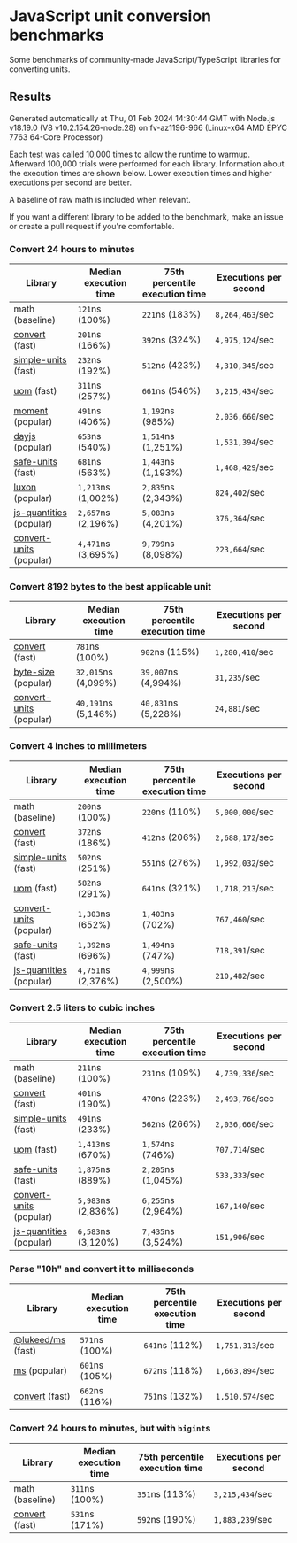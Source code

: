 # JavaScript unit conversion benchmarks

Some benchmarks of community-made JavaScript/TypeScript libraries for converting units.

## Results

<!-- beginblock(results) -->

Generated automatically at Thu, 01 Feb 2024 14:30:44 GMT with Node.js v18.19.0 (V8 v10.2.154.26-node.28) on fv-az1196-966 (Linux-x64 AMD EPYC 7763 64-Core Processor)

Each test was called 10,000 times to allow the runtime to warmup.
Afterward 100,000 trials were performed for each library.
Information about the execution times are shown below.
Lower execution times and higher executions per second are better.

A baseline of raw math is included when relevant.

If you want a different library to be added to the benchmark, make an issue or create a pull request if you're comfortable.

### Convert 24 hours to minutes

| Library                                                            | Median execution time | 75th percentile execution time | Executions per second |
| ------------------------------------------------------------------ | --------------------- | ------------------------------ | --------------------- |
| math (baseline)                                                    | `121`ns (100%)        | `221`ns (183%)                 | `8,264,463`/sec       |
| [convert](https://npmjs.com/package/convert) (fast)                | `201`ns (166%)        | `392`ns (324%)                 | `4,975,124`/sec       |
| [simple-units](https://npmjs.com/package/simple-units) (fast)      | `232`ns (192%)        | `512`ns (423%)                 | `4,310,345`/sec       |
| [uom](https://npmjs.com/package/uom) (fast)                        | `311`ns (257%)        | `661`ns (546%)                 | `3,215,434`/sec       |
| [moment](https://npmjs.com/package/moment) (popular)               | `491`ns (406%)        | `1,192`ns (985%)               | `2,036,660`/sec       |
| [dayjs](https://npmjs.com/package/dayjs) (popular)                 | `653`ns (540%)        | `1,514`ns (1,251%)             | `1,531,394`/sec       |
| [safe-units](https://npmjs.com/package/safe-units) (fast)          | `681`ns (563%)        | `1,443`ns (1,193%)             | `1,468,429`/sec       |
| [luxon](https://npmjs.com/package/luxon) (popular)                 | `1,213`ns (1,002%)    | `2,835`ns (2,343%)             | `824,402`/sec         |
| [js-quantities](https://npmjs.com/package/js-quantities) (popular) | `2,657`ns (2,196%)    | `5,083`ns (4,201%)             | `376,364`/sec         |
| [convert-units](https://npmjs.com/package/convert-units) (popular) | `4,471`ns (3,695%)    | `9,799`ns (8,098%)             | `223,664`/sec         |

### Convert 8192 bytes to the best applicable unit

| Library                                                            | Median execution time | 75th percentile execution time | Executions per second |
| ------------------------------------------------------------------ | --------------------- | ------------------------------ | --------------------- |
| [convert](https://npmjs.com/package/convert) (fast)                | `781`ns (100%)        | `902`ns (115%)                 | `1,280,410`/sec       |
| [byte-size](https://npmjs.com/package/byte-size) (popular)         | `32,015`ns (4,099%)   | `39,007`ns (4,994%)            | `31,235`/sec          |
| [convert-units](https://npmjs.com/package/convert-units) (popular) | `40,191`ns (5,146%)   | `40,831`ns (5,228%)            | `24,881`/sec          |

### Convert 4 inches to millimeters

| Library                                                            | Median execution time | 75th percentile execution time | Executions per second |
| ------------------------------------------------------------------ | --------------------- | ------------------------------ | --------------------- |
| math (baseline)                                                    | `200`ns (100%)        | `220`ns (110%)                 | `5,000,000`/sec       |
| [convert](https://npmjs.com/package/convert) (fast)                | `372`ns (186%)        | `412`ns (206%)                 | `2,688,172`/sec       |
| [simple-units](https://npmjs.com/package/simple-units) (fast)      | `502`ns (251%)        | `551`ns (276%)                 | `1,992,032`/sec       |
| [uom](https://npmjs.com/package/uom) (fast)                        | `582`ns (291%)        | `641`ns (321%)                 | `1,718,213`/sec       |
| [convert-units](https://npmjs.com/package/convert-units) (popular) | `1,303`ns (652%)      | `1,403`ns (702%)               | `767,460`/sec         |
| [safe-units](https://npmjs.com/package/safe-units) (fast)          | `1,392`ns (696%)      | `1,494`ns (747%)               | `718,391`/sec         |
| [js-quantities](https://npmjs.com/package/js-quantities) (popular) | `4,751`ns (2,376%)    | `4,999`ns (2,500%)             | `210,482`/sec         |

### Convert 2.5 liters to cubic inches

| Library                                                            | Median execution time | 75th percentile execution time | Executions per second |
| ------------------------------------------------------------------ | --------------------- | ------------------------------ | --------------------- |
| math (baseline)                                                    | `211`ns (100%)        | `231`ns (109%)                 | `4,739,336`/sec       |
| [convert](https://npmjs.com/package/convert) (fast)                | `401`ns (190%)        | `470`ns (223%)                 | `2,493,766`/sec       |
| [simple-units](https://npmjs.com/package/simple-units) (fast)      | `491`ns (233%)        | `562`ns (266%)                 | `2,036,660`/sec       |
| [uom](https://npmjs.com/package/uom) (fast)                        | `1,413`ns (670%)      | `1,574`ns (746%)               | `707,714`/sec         |
| [safe-units](https://npmjs.com/package/safe-units) (fast)          | `1,875`ns (889%)      | `2,205`ns (1,045%)             | `533,333`/sec         |
| [convert-units](https://npmjs.com/package/convert-units) (popular) | `5,983`ns (2,836%)    | `6,255`ns (2,964%)             | `167,140`/sec         |
| [js-quantities](https://npmjs.com/package/js-quantities) (popular) | `6,583`ns (3,120%)    | `7,435`ns (3,524%)             | `151,906`/sec         |

### Parse "10h" and convert it to milliseconds

| Library                                                   | Median execution time | 75th percentile execution time | Executions per second |
| --------------------------------------------------------- | --------------------- | ------------------------------ | --------------------- |
| [@lukeed/ms](https://npmjs.com/package/@lukeed/ms) (fast) | `571`ns (100%)        | `641`ns (112%)                 | `1,751,313`/sec       |
| [ms](https://npmjs.com/package/ms) (popular)              | `601`ns (105%)        | `672`ns (118%)                 | `1,663,894`/sec       |
| [convert](https://npmjs.com/package/convert) (fast)       | `662`ns (116%)        | `751`ns (132%)                 | `1,510,574`/sec       |

### Convert 24 hours to minutes, but with `bigint`s

| Library                                             | Median execution time | 75th percentile execution time | Executions per second |
| --------------------------------------------------- | --------------------- | ------------------------------ | --------------------- |
| math (baseline)                                     | `311`ns (100%)        | `351`ns (113%)                 | `3,215,434`/sec       |
| [convert](https://npmjs.com/package/convert) (fast) | `531`ns (171%)        | `592`ns (190%)                 | `1,883,239`/sec       |

<!-- endblock(results) -->
